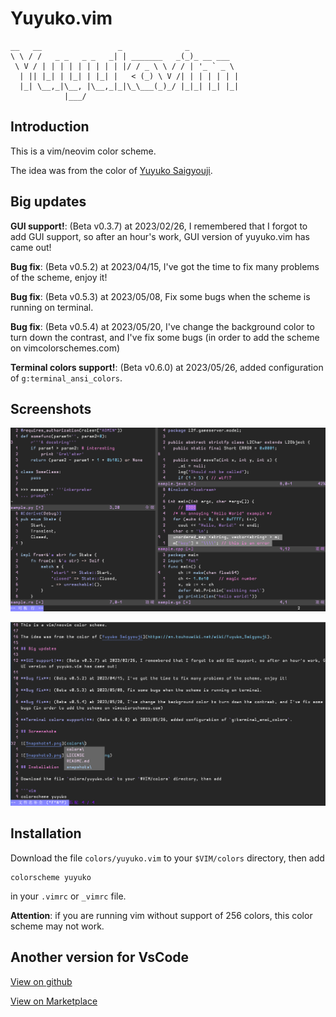 # Yuyuko.vim

```
__   __                 _              _           
\ \ / /   _ _   _ _   _| | _______   _(_)_ __ ___  
 \ V / | | | | | | | | | |/ / _ \ \ / / | '_ ` _ \ 
  | || |_| | |_| | |_| |   < (_) \ V /| | | | | | |
  |_| \__,_|\__, |\__,_|_|\_\___(_)_/ |_|_| |_| |_|
            |___/                                  
```

## Introduction

This is a vim/neovim color scheme.

The idea was from the color of [Yuyuko Saigyouji](https://en.touhouwiki.net/wiki/Yuyuko_Saigyouji).

## Big updates

**GUI support!**: (Beta v0.3.7) at 2023/02/26, I remembered that I forgot to add GUI support, so after an hour's work, GUI version of yuyuko.vim has came out!

**Bug fix**: (Beta v0.5.2) at 2023/04/15, I've got the time to fix many problems of the scheme, enjoy it!

**Bug fix**: (Beta v0.5.3) at 2023/05/08, Fix some bugs when the scheme is running on terminal.

**Bug fix**: (Beta v0.5.4) at 2023/05/20, I've change the background color to turn down the contrast, and I've fix some bugs (in order to add the scheme on vimcolorschemes.com)

**Terminal colors support!**: (Beta v0.6.0) at 2023/05/26, added configuration of `g:terminal_ansi_colors`.

## Screenshots

![Snapshots1.png](./snapshots/1.png)

![Snapshots3.png](./snapshots/3.png)

## Installation

Download the file `colors/yuyuko.vim` to your `$VIM/colors` directory, then add 

```vim
colorscheme yuyuko
```

in your `.vimrc` or `_vimrc` file.

**Attention**: if you are running vim without support of 256 colors, this color scheme may not work.

## Another version for VsCode

[View on github](https://github.com/hylwxqwq/yuyuko-vim-vsc)

[View on Marketplace](https://marketplace.visualstudio.com/items?itemName=hylwxqwq.yuyuko-vim-vsc)
